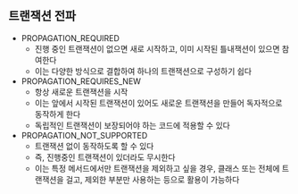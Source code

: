 ## 트랜잭션 전파

* PROPAGATION_REQUIRED
  * 진행 중인 트랜잭션이 없으면 새로 시작하고, 이미 시작된 틀내잭션이 있으면 참여한다
  * 이는 다양한 방식으로 결합하여 하나의 트랜잭션으로 구성하기 쉽다
* PROPAGATION_REQUIRES_NEW
  * 항상 새로운 트랜잭션을 시작
  * 이는 앞에서 시작된 트랜잭션이 있어도 새로운 트랜잭션을 만들어 독자적으로 동작하게 한다
  * 독립적인 트랜잭션이 보장되어야 하는 코드에 적용할 수 있다
* PROPAGATION_NOT_SUPPORTED
  * 트랜잭션 없이 동작하도록 할 수 있다
  * 즉, 진행중인 트랜잭션이 있더라도 무시한다
  * 이는 특정 메서드에서만 트랜잭션을 제외하고 싶을 경우, 클래스 또는 전체에 트랜잭션을 걸고, 제외한 부분만 사용하는 등으로 활용이 가능하다
